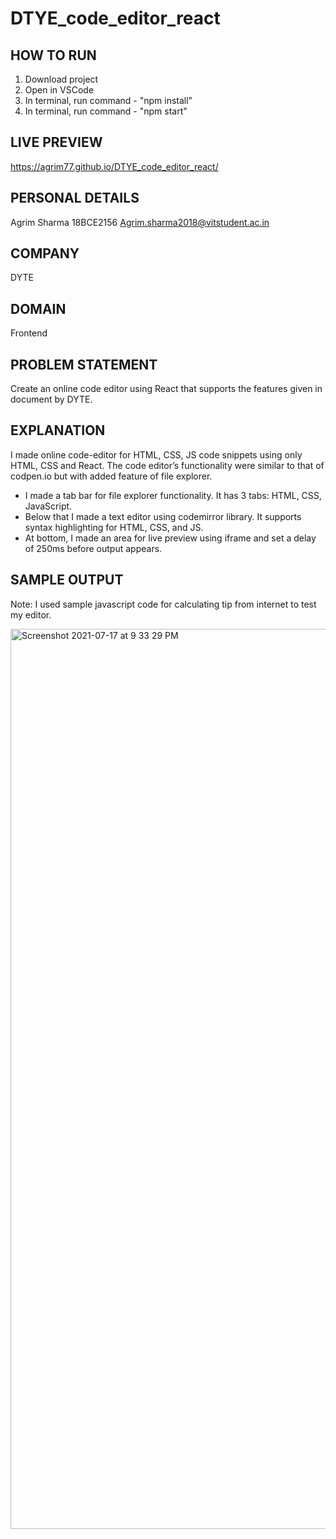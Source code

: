 # DTYE_code_editor_react

## HOW TO RUN

1. Download project
2. Open in VSCode
3. In terminal, run command - "npm install"
4. In terminal, run command - "npm start"

## LIVE PREVIEW

https://agrim77.github.io/DTYE_code_editor_react/

## PERSONAL DETAILS

Agrim Sharma
18BCE2156
Agrim.sharma2018@vitstudent.ac.in

## COMPANY

DYTE

## DOMAIN

Frontend

## PROBLEM STATEMENT

Create an online code editor using React that supports the features given in document by DYTE.

## EXPLANATION

I made online code-editor for HTML, CSS, JS code snippets using only HTML, CSS and React. The code editor’s functionality were similar to that of codpen.io but with added feature of file explorer.

- I made a tab bar for file explorer functionality. It has 3 tabs: HTML, CSS, JavaScript.
- Below that I made a text editor using codemirror library. It supports syntax highlighting for HTML, CSS, and JS.
- At bottom, I made an area for live preview using iframe and set a delay of 250ms before output appears.

## SAMPLE OUTPUT

Note: I used sample javascript code for calculating tip from internet to test my editor.

<img width="1440" alt="Screenshot 2021-07-17 at 9 33 29 PM" src="https://user-images.githubusercontent.com/47441501/126042893-62640f46-6164-46b9-baca-93c512501706.png">

